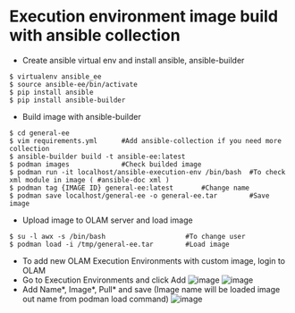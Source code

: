 # Execution environment image build with ansible collection
- Create ansible virtual env and install ansible, ansible-builder
```
$ virtualenv ansible_ee
$ source ansible-ee/bin/activate
$ pip install ansible
$ pip install ansible-builder
```
- Build image with ansible-builder
```
$ cd general-ee
$ vim requirements.yml		#Add ansible-collection if you need more collection 
$ ansible-builder build -t ansible-ee:latest
$ podman images				#Check builded image
$ podman run -it localhost/ansible-execution-env /bin/bash 	#To check xml module in image ( #ansible-doc xml )
$ podman tag {IMAGE ID} general-ee:latest		#Change name
$ podman save localhost/general-ee -o general-ee.tar		#Save image
```
- Upload image to OLAM server and load image
```
$ su -l awx -s /bin/bash                    #To change user
$ podman load -i /tmp/general-ee.tar		#Load image
```
- To add new OLAM Execution Environments with custom image, login to OLAM
- Go to Execution Environments and click Add
  ![image](https://github.com/user-attachments/assets/0581e0a7-e797-4695-9040-5f358dec2709)
  ![image](https://github.com/user-attachments/assets/c8116439-2156-4431-ae30-71eb9f72def7)
- Add Name*, Image*, Pull* and save (Image name will be loaded image out name from podman load command)
![image](https://github.com/user-attachments/assets/b8779669-0e11-45f4-b38d-df3d96954841)

